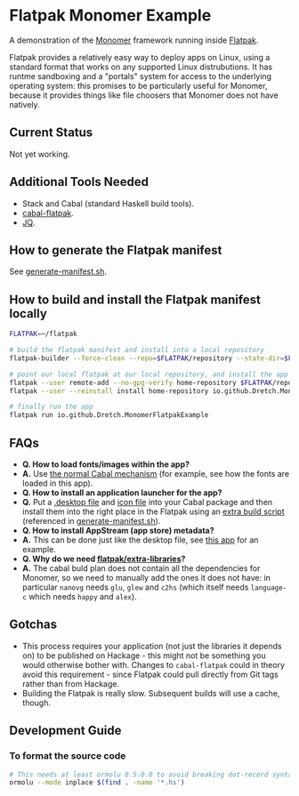 # Flatpak Monomer Example

A demonstration of the [Monomer](https://github.com/fjvallarino/monomer) framework running inside [Flatpak](https://flatpak.org/).

Flatpak provides a relatively easy way to deploy apps on Linux, using a standard format that works on any supported Linux distrubutions. It has runtme sandboxing and a "portals" system for access to the underlying operating system: this promises to be particularly useful for Monomer, because it provides things like file choosers that Monomer does not have natively.

## Current Status
Not yet working.

## Additional Tools Needed
- Stack and Cabal (standard Haskell build tools).
- [cabal-flatpak](https://hub.darcs.net/thielema/cabal-flatpak).
- [JQ](https://stedolan.github.io/jq/).

## How to generate the Flatpak manifest
See [generate-manifest.sh](flatpak/generate-manifest.sh).

## How to build and install the Flatpak manifest locally
```bash
FLATPAK=~/flatpak

# build the flatpak manifest and install into a local repository
flatpak-builder --force-clean --repo=$FLATPAK/repository --state-dir=$FLATPAK/builder/ $FLATPAK/build/io.github.Dretch.MonomerFlatpakExample flatpak/io.github.Dretch.MonomerFlatpakExample.json

# point our local flatpak at our local repository, and install the app from it
flatpak --user remote-add --no-gpg-verify home-repository $FLATPAK/repository
flatpak --user --reinstall install home-repository io.github.Dretch.MonomerFlatpakExample

# finally run the app
flatpak run io.github.Dretch.MonomerFlatpakExample
```

## FAQs
- **Q. How to load fonts/images within the app?**
- **A.** Use [the normal Cabal mechanism](https://neilmitchell.blogspot.com/2008/02/adding-data-files-using-cabal.html) (for example, see how the fonts are loaded in this app).
- **Q. How to install an application launcher for the app?**
- **Q.** Put a [.desktop file](assets/io.github.Dretch.MonomerFlatpakExample.desktop) and [icon file](assets/io.github.Dretch.MonomerFlatpakExample.png) into your Cabal package and then install them into the right place in the Flatpak using an [extra build script](flatpak/install-desktop-files.json) (referenced in [generate-manifest.sh](flatpak/generate-manifest.sh)).
- **Q. How to install AppStream (app store) metadata?**
- **A.** This can be done just like the desktop file, see [this app](assets) for an example.
- **Q. Why do we need [flatpak/extra-libraries](flatpak/extra-libraries)?**
- **A.** The cabal buld plan does not contain all the dependencies for Monomer, so we need to manually add the ones it does not have: in particular `nanovg` needs `glu`, `glew` and `c2hs` (which itself needs `language-c` which needs `happy` and `alex`).

## Gotchas
- This process requires your application (not just the libraries it depends on) to be published on Hackage - this might not be something you would otherwise bother with. Changes to `cabal-flatpak` could in theory avoid this requirement - since Flatpak could pull directly from Git tags rather than from Hackage.
- Building the Flatpak is really slow. Subsequent builds will use a cache, though.

## Development Guide
### To format the source code
```bash
# This needs at least ormolu 0.5.0.0 to avoid breaking dot-record syntax
ormolu --mode inplace $(find . -name '*.hs')
```